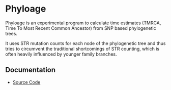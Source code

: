 # Phyloage

Phyloage is an experimental program to calculate time
estimates (TMRCA, Time To Most Recent Common Ancestor)
from SNP based phylogenetic trees.

It uses STR mutation counts for each node of the phylogenetic
tree and thus tries to circumvent the traditional shortcomings
of STR counting, which is often heavily influenced by younger
family branches.


## Documentation

* [Source Code](http://godoc.org/github.com/yogischogi/phyloage)

